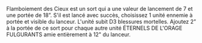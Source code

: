 Flamboiement des Cieux est un sort qui
a une valeur de lancement de 7 et une
portée de 18”. S'il est lancé avec succès,
choisissez 1 unité ennemie à portée et
visible du lanceur. L'unité subit D3
blessures mortelles. Ajoutez 2” à la portée
de ce sort pour chaque autre unité
ÉTERNELS DE L'ORAGE FULGURANTS
amie entièrement à 12" du lanceur.

